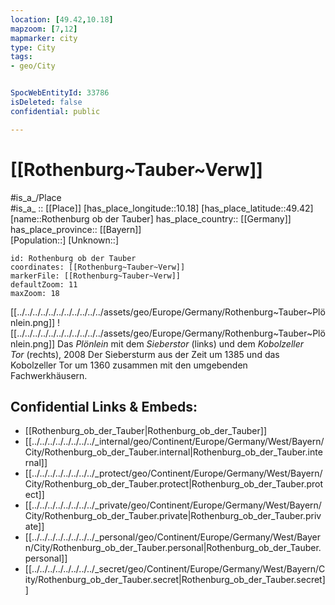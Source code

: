 ```yaml
---
location: [49.42,10.18] 
mapzoom: [7,12] 
mapmarker: city 
type: City
tags:
- geo/City


SpocWebEntityId: 33786
isDeleted: false
confidential: public

---
```


# [[Rothenburg~Tauber~Verw]] 



#is_a_/Place  
#is_a_ :: [[Place]] 
[has_place_longitude::10.18] 
[has_place_latitude::49.42] 
[name::Rothenburg ob der Tauber] 
has_place_country:: [[Germany]]  
has_place_province:: [[Bayern]]  
[Population::] 
[Unknown::] 


```leaflet
id: Rothenburg ob der Tauber
coordinates: [[Rothenburg~Tauber~Verw]] 
markerFile: [[Rothenburg~Tauber~Verw]] 
defaultZoom: 11 
maxZoom: 18
```



[[../../../../../../../../../../../assets/geo/Europe/Germany/Rothenburg~Tauber~Plönlein.png]]
![[../../../../../../../../../../../assets/geo/Europe/Germany/Rothenburg~Tauber~Plönlein.png]]
Das _Plönlein_ mit dem _Sieberstor_ (links) und dem _Kobolzeller Tor_ (rechts), 2008
Der Siebersturm aus der Zeit um 1385 und das Kobolzeller Tor um 1360 zusammen mit den umgebenden Fachwerkhäusern. 
## Confidential Links & Embeds: 
- [[Rothenburg_ob_der_Tauber|Rothenburg_ob_der_Tauber]]  
- [[../../../../../../../../_internal/geo/Continent/Europe/Germany/West/Bayern/City/Rothenburg_ob_der_Tauber.internal|Rothenburg_ob_der_Tauber.internal]] 
- [[../../../../../../../../_protect/geo/Continent/Europe/Germany/West/Bayern/City/Rothenburg_ob_der_Tauber.protect|Rothenburg_ob_der_Tauber.protect]] 
- [[../../../../../../../../_private/geo/Continent/Europe/Germany/West/Bayern/City/Rothenburg_ob_der_Tauber.private|Rothenburg_ob_der_Tauber.private]] 
- [[../../../../../../../../_personal/geo/Continent/Europe/Germany/West/Bayern/City/Rothenburg_ob_der_Tauber.personal|Rothenburg_ob_der_Tauber.personal]] 
- [[../../../../../../../../_secret/geo/Continent/Europe/Germany/West/Bayern/City/Rothenburg_ob_der_Tauber.secret|Rothenburg_ob_der_Tauber.secret]] 
